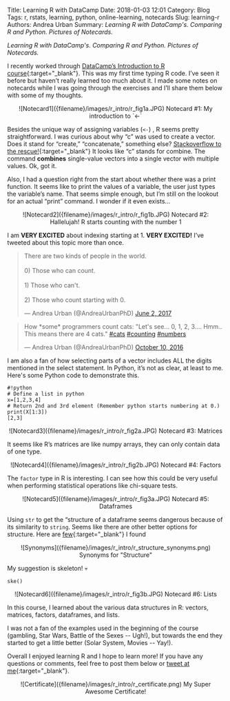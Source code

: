 Title: Learning R with DataCamp
Date: 2018-01-03 12:01
Category: Blog
Tags: r, rstats, learning, python, online-learning, notecards
Slug: learning-r
Authors: Andrea Urban
Summary: *Learning R with DataCamp's. Comparing R and Python. Pictures of Notecards.*

*Learning R with DataCamp's. Comparing R and Python. Pictures of Notecards.*

I recently worked through [DataCamp’s Introduction to R course](https://www.datacamp.com/courses/free-introduction-to-r){:target="_blank"}. This was my first time typing R code. I’ve seen it before but haven’t really learned too much about it. I made some notes on notecards while I was going through the exercises and I’ll share them below with some of my thoughts. 

<center> ![Notecard1]({filename}/images/r_intro/r_fig1a.JPG)
Notecard #1: My introduction to `<-`   </center> 


Besides the unique way of assigning variables (`<-`) , R seems pretty straightforward. I was curious about why “c” was used to create a vector. Does it stand for “create,” “concatenate,” something else? [Stackoverflow to the rescue!](https://stackoverflow.com/questions/11488820/why-use-c-to-define-vector){:target="_blank"} It looks like “c” stands for combine. The command **combines** single-value vectors into a single vector with multiple values. Ok, got it.

Also, I had a question right from the start about whether there was a print function. It seems like to print the values of a variable, the user just types the variable’s name. That seems simple enough, but I’m still on the lookout for an actual “print” command.  I wonder if it even exists...

<center> ![Notecard2]({filename}/images/r_intro/r_fig1b.JPG)
Notecard #2: Hallelujah! R starts counting with the number 1  </center> 

I am **VERY EXCITED** about indexing starting at 1. **VERY EXCITED!**
I’ve tweeted about this topic more than once.

<blockquote class="twitter-tweet" data-lang="en"><p lang="en" dir="ltr">There are two kinds of people in the world.<br><br>0) Those who can count.<br><br>1) Those who can&#39;t.<br><br>2) Those who count starting with 0.</p>&mdash; Andrea Urban (@AndreaUrbanPhD) <a href="https://twitter.com/AndreaUrbanPhD/status/870697006309691392?ref_src=twsrc%5Etfw">June 2, 2017</a></blockquote>
<script async src="https://platform.twitter.com/widgets.js" charset="utf-8"></script>


<blockquote class="twitter-tweet" data-lang="en"><p lang="en" dir="ltr">How *some* programmers count cats: &quot;Let&#39;s see... 0, 1, 2, 3.... Hmm..  This means there are 4 cats.&quot; <a href="https://twitter.com/hashtag/cats?src=hash&amp;ref_src=twsrc%5Etfw">#cats</a> <a href="https://twitter.com/hashtag/counting?src=hash&amp;ref_src=twsrc%5Etfw">#counting</a> <a href="https://twitter.com/hashtag/numbers?src=hash&amp;ref_src=twsrc%5Etfw">#numbers</a></p>&mdash; Andrea Urban (@AndreaUrbanPhD) <a href="https://twitter.com/AndreaUrbanPhD/status/785515478277947392?ref_src=twsrc%5Etfw">October 10, 2016</a></blockquote>
<script async src="https://platform.twitter.com/widgets.js" charset="utf-8"></script>



I am also a fan of how selecting parts of a vector includes ALL the digits mentioned in the select statement. In Python, it’s not as clear, at least to me. Here's some Python code to demonstrate this.

    #!python
    # Define a list in python
    x=[1,2,3,4]
    # Return 2nd and 3rd element (Remember python starts numbering at 0.)
    print(X[1:3])
    [2,3]

<center> ![Notecard3]({filename}/images/r_intro/r_fig2a.JPG)
Notecard #3: Matrices   </center> 

It seems like R’s matrices are like numpy arrays, they can only contain data of one type. 

<center> ![Notecard4]({filename}/images/r_intro/r_fig2b.JPG)
Notecard #4: Factors   </center> 

The `factor` type in R is interesting. I can see how this could be very useful when performing statistical operations like chi-square tests.

<center> ![Notecard5]({filename}/images/r_intro/r_fig3a.JPG)
Notecard #5: Dataframes  </center> 

Using `str` to get the “structure of a dataframe seems dangerous because of its similarity to `string`.  Seems like there are other better options for structure. Here are [few](http://www.thesaurus.com/browse/structure){:target="_blank"} I found


<center> ![Synonyms]({filename}/images/r_intro/r_structure_synonyms.png)
Synonyms for "Structure"   </center> 

My suggestion is skeleton! 💀 

`ske()`   

<center> ![Notecard6]({filename}/images/r_intro/r_fig3b.JPG)
Notecard #6: Lists  </center> 

In this course, I learned about the various data structures in R: vectors, matrices, factors, dataframes, and lists.

I was not a fan of the examples used in the beginning of the course (gambling, Star Wars, Battle of the Sexes -- Ugh!), but towards the end they started to get a little better (Solar System, Movies -- Yay!). 

Overall I enjoyed learning R and I hope to learn more! 
If you have any questions or comments, feel free to post them below or [tweet at me](https://twitter.com/AndreaUrbanPhD){:target="_blank"}. 


<center> ![Certificate]({filename}/images/r_intro/r_certificate.png)
My Super Awesome Certificate! </center> 